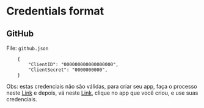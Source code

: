 # Credentials format

## GitHub

File: `github.json`

```
    {
        "ClientID": "000000000000000000",
        "ClientSecret": "0000000000",
    }
```
Obs: estas credenciais não são válidas, para criar seu app, faça o processo neste <a href="https://developer.github.com/apps/building-oauth-apps/creating-an-oauth-app/" >Link</a> e depois, vá neste <a href="https://github.com/settings/developers">Link</a>, clique no app que você criou, e use suas credenciais.